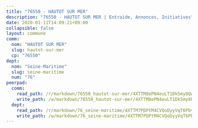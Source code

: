 ```yaml
---
title: "76550 - HAUTOT SUR MER"
description: "76550 - HAUTOT SUR MER | Entraide, Annonces, Initiatives"
date: 2020-01-11T14:09:21+09:00
collapsible: false
layout: commune
comm:
  nom: "HAUTOT SUR MER"
  slug: hautot-sur-mer
  cp: "76550"
dept:
  nom: "Seine-Maritime"
  slug: seine-maritime
  num: "76"
peerpad:
  comm:
    read_path: /r/markdown/76550_hautot-sur-mer/4XTTM8ePN4euLT1Dk5my8Qw5cmuAXAKAoXBS2YFgKjFnfiw9V
    write_path: /w/markdown/76550_hautot-sur-mer/4XTTM8ePN4euLT1Dk5my8Qw5cmuAXAKAoXBS2YFgKjFnfiw9V-K3TgTkQsFoWsiU8TMZgGAKaJmikKUbs3bsX6kqbSMhbVqYGhEsAeY8HxxHwNbKuifJRL8KxfujGMKocDjXH66dfcASEZBkc8eXSHfeSD2CJDfiGyCRddCA3iQ1qSu2BW1pAJ9dd5
  dept:
    read_path: /r/markdown/76_seine-maritime/4XTTM7PDPtM4CVQoDyyVqT6Pbvj1SVtndpXJdTDsc7xwdMTdt
    write_path: /w/markdown/76_seine-maritime/4XTTM7PDPtM4CVQoDyyVqT6Pbvj1SVtndpXJdTDsc7xwdMTdt-K3TgUmo7Qwp8ZQz8qKFjC8WCY27ypEpX2c8BXeSV9rrPY1zRZn2SrYwkBXF8VnHkcepiXsccFfKHYuT2JNgSMXxLRaUGRu6o5B3BB15nZxEho97cTz3yC4eRTX4hZM1hcyAZrn8r
---
```


